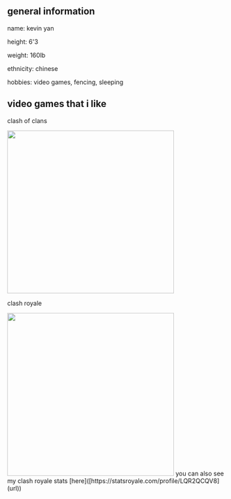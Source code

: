 
<html>


<body>
<h2> general information </h2>
  <p> name: kevin yan </p>
  <p> height: 6'3 </p>
  <p> weight: 160lb </p>
  <p> ethnicity: chinese </p>
  <p> hobbies: video games, fencing, sleeping </p>
  
  <h2> video games that i like </h2>
  <p> clash of clans </p> 
  <img src="https://user-images.githubusercontent.com/114519131/193763514-2a126384-824f-4cd2-b035-59cd98aa527a.jpg" data-noaft="1" style="width: 383px; height: 375.22px; margin: 0px;" />
  <p> clash royale </p> 
<img src="https://user-images.githubusercontent.com/114519131/193762913-c2904cd2-724f-4228-abac-647d1d2b9e7d.jpg" data-noaft="1" style="width: 383px; height: 375.22px; margin: 0px;" />
  you can also see my clash royale stats [here]([https://statsroyale.com/profile/LQR2QCQV8](url)) 

  </body>



</html>

